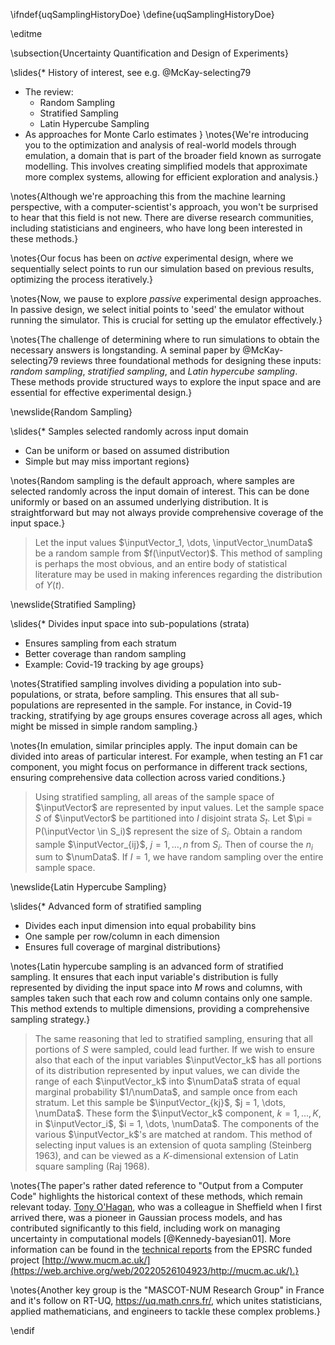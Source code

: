 \ifndef{uqSamplingHistoryDoe}
\define{uqSamplingHistoryDoe}

\editme

\subsection{Uncertainty Quantification and Design of Experiments}

\slides{* History of interest, see e.g. @McKay-selecting79
* The review:
    * Random Sampling
    * Stratified Sampling
    * Latin Hypercube Sampling
* As approaches for Monte Carlo estimates
}
\notes{We're introducing you to the optimization and analysis of real-world models through emulation, a domain that is part of the broader field known as surrogate modelling. This involves creating simplified models that approximate more complex systems, allowing for efficient exploration and analysis.}

\notes{Although we're approaching this from the machine learning perspective, with a computer-scientist's approach, you won't be surprised to hear that this field is not new. There are diverse research communities, including statisticians and engineers, who have long been interested in these methods.}

\notes{Our focus has been on *active* experimental design, where we sequentially select points to run our simulation based on previous results, optimizing the process iteratively.}

\notes{Now, we pause to explore *passive* experimental design approaches. In passive design, we select initial points to 'seed' the emulator without running the simulator. This is crucial for setting up the emulator effectively.}

\notes{The challenge of determining where to run simulations to obtain the necessary answers is longstanding. A seminal paper by @McKay-selecting79 reviews three foundational methods for designing these inputs: *random sampling*, *stratified sampling*, and *Latin hypercube sampling*. These methods provide structured ways to explore the input space and are essential for effective experimental design.}

\newslide{Random Sampling}

\slides{* Samples selected randomly across input domain
* Can be uniform or based on assumed distribution
* Simple but may miss important regions}

\notes{Random sampling is the default approach, where samples are selected randomly across the input domain of interest. This can be done uniformly or based on an assumed underlying distribution. It is straightforward but may not always provide comprehensive coverage of the input space.}

>  Let the input values $\inputVector_1, \dots, \inputVector_\numData$
> be a random sample from $f(\inputVector)$. This method of sampling
> is perhaps the most obvious, and an entire body of statistical
> literature may be used in making inferences regarding the
> distribution of $Y(t)$.

\newslide{Stratified Sampling}

\slides{* Divides input space into sub-populations (strata)
* Ensures sampling from each stratum
* Better coverage than random sampling
* Example: Covid-19 tracking by age groups}

\notes{Stratified sampling involves dividing a population into sub-populations, or strata, before sampling. This ensures that all sub-populations are represented in the sample. For instance, in Covid-19 tracking, stratifying by age groups ensures coverage across all ages, which might be missed in simple random sampling.}

\notes{In emulation, similar principles apply. The input domain can be divided into areas of particular interest. For example, when testing an F1 car component, you might focus on performance in different track sections, ensuring comprehensive data collection across varied conditions.}

> Using stratified sampling, all
> areas of the sample space of $\inputVector$ are represented by
> input values. Let the sample space $S$ of $\inputVector$ be partitioned into $I$ disjoint strata $S_t$. Let $\pi = P(\inputVector \in S_i)$
> represent the size of $S_i$. Obtain a random sample $\inputVector_{ij}$, $j
> = 1, \dots, n$ from $S_i$. Then of course the $n_i$ sum to $\numData$.
> If $I = 1$, we have random sampling over the entire
> sample space.

\newslide{Latin Hypercube Sampling}

\slides{* Advanced form of stratified sampling
* Divides each input dimension into equal probability bins
* One sample per row/column in each dimension
* Ensures full coverage of marginal distributions}

\notes{Latin hypercube sampling is an advanced form of stratified sampling. It ensures that each input variable's distribution is fully represented by dividing the input space into $M$ rows and columns, with samples taken such that each row and column contains only one sample. This method extends to multiple dimensions, providing a comprehensive sampling strategy.}

> The same reasoning that led to stratified sampling, ensuring that
> all portions of $S$ were sampled, could lead further. If we wish
> to ensure also that each of the input variables $\inputVector_k$ has
> all portions of its distribution represented by input values, we can
> divide the range of each $\inputVector_k$ into $\numData$ strata of
> equal marginal probability $1/\numData$, and sample once from each
> stratum. Let this sample be $\inputVector_{kj}$, $j = 1, \dots,
> \numData$. These form the $\inputVector_k$ component, $k = 1, \dots
> , K$, in $\inputVector_i$, $i = 1, \dots, \numData$. The components
> of the various $\inputVector_k$'s are matched at random. This method
> of selecting input values is an extension of quota sampling
> (Steinberg 1963), and can be viewed as a $K$-dimensional extension of
> Latin square sampling (Raj 1968).

\notes{The paper's rather dated reference to "Output from a Computer Code" highlights the historical context of these methods, which remain relevant today. [Tony O'Hagan](http://www.tonyohagan.co.uk/academic/), who was a colleague in Sheffield when I first arrived there, was a pioneer in Gaussian process models, and has contributed significantly to this field, including work on managing uncertainty in computational models [@Kennedy-bayesian01]. More information can be found in the [technical reports](https://web.archive.org/web/20220308104727/http://mucm.ac.uk/Pages/Dissemination/TechnicalReports.html) from the EPSRC funded project [http://www.mucm.ac.uk/](https://web.archive.org/web/20220526104923/http://mucm.ac.uk/).}

\notes{Another key group is the "MASCOT-NUM Research Group" in France and it's follow on RT-UQ, <https://uq.math.cnrs.fr/>, which unites statisticians, applied mathematicians, and engineers to tackle these complex problems.}

\endif
